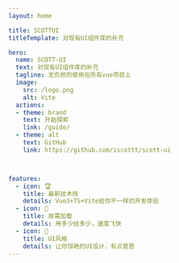```yaml
---
layout: home

title: SCOTTUI
titleTemplate: 对现有UI组件库的补充

hero:
  name: SCOTT-UI
  text: 对现有UI组件库的补充
  tagline: 无负担的使用在所有vue项目上
  image:
    src: /logo.png
    alt: Vite
  actions:
  - theme: brand
    text: 开始探索
    link: /guide/
  - theme: alt
    text: GitHub
    link: https://github.com/iscottt/scott-ui



features:
  - icon: 🏆
    title: 最新技术栈
    details: Vue3+TS+Vite给你不一样的开发体验
  - icon: 🚀
    title: 按需加载
    details: 用多少给多少，速度飞快
  - icon: 👀
    title: UI风格
    details: 让你惊艳的UI设计，有点意思
---
```

